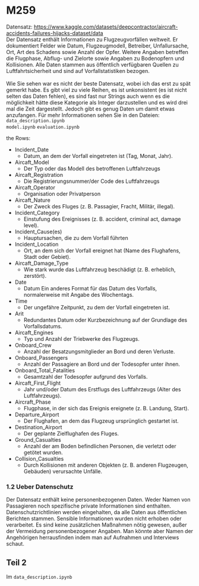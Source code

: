 # M259
Datensatz: https://www.kaggle.com/datasets/deepcontractor/aircraft-accidents-failures-hijacks-dataset/data <br>
Der Datensatz enthält Informationen zu Flugzeugvorfällen weltweit. Er dokumentiert Felder wie Datum, Flugzeugmodell, Betreiber, Unfallursache, Ort, Art des Schadens sowie Anzahl der Opfer. Weitere Angaben betreffen die Flugphase, Abflug- und Zielorte sowie Angaben zu Bodenopfern und Kollisionen.
Alle Daten stammen aus öffentlich verfügbaren Quellen zu Luftfahrtsicherheit und sind auf Vorfallstatistiken bezogen.
<br><br>
Wie Sie sehen war es nicht der beste Datensatz, wobei ich das erst zu spät gemerkt habe. Es gibt viel zu viele Reihen, es ist unkonsistent (es ist nicht selten das Daten fehlen), es sind fast nur Strings auch wenn es die möglichkeit hätte diese Kategorie als Integer darzustellen und es wird drei mal die Zeit dargestellt. Jedoch gibt es genug Daten um damit etwas anzufangen. 
Für mehr Informationen sehen Sie in den Dateien:<br>
```data_description.ipynb``` <br>
```model.ipynb```
```evaluation.ipynb```
<br>

the Rows:

- Incident_Date
  - Datum, an dem der Vorfall eingetreten ist (Tag, Monat, Jahr).
- Aircaft_Model
  - Der Typ oder das Modell des betroffenen Luftfahrzeugs
- Aircaft_Registration
  - Die Registrierungsnummer/der Code des Luftfahrzeugs
- Aircaft_Operator
  - Organisation oder Privatperson
- Aircaft_Nature
  - Der Zweck des Fluges (z. B. Passagier, Fracht, Militär, illegal).
- Incident_Category
  - Einstufung des Ereignisses (z. B. accident, criminal act, damage level).
- Incident_Cause(es)
  - Hauptursachen, die zu dem Vorfall führten 
- Incident_Location
  - Ort, an dem sich der Vorfall ereignet hat (Name des Flughafens, Stadt oder Gebiet).
- Aircaft_Damage_Type
  - Wie stark wurde das Luftfahrzeug beschädigt (z. B. erheblich, zerstört).
- Date
  - Datum Ein anderes Format für das Datum des Vorfalls, normalerweise mit Angabe des Wochentags.
- Time
  - Der ungefähre Zeitpunkt, zu dem der Vorfall eingetreten ist.
- Arit
  - Redundantes Datum oder Kurzbezeichnung auf der Grundlage des Vorfallsdatums.
- Aircaft_Engines
  - Typ und Anzahl der Triebwerke des Flugzeugs.
- Onboard_Crew
  - Anzahl der Besatzungsmitglieder an Bord und deren Verluste.
- Onboard_Passengers
  - Anzahl der Passagiere an Bord und der Todesopfer unter ihnen.
- Onboard_Total_Fatalities
  - Gesamtzahl der Todesopfer aufgrund des Vorfalls.
- Aircaft_First_Flight
  - Jahr und/oder Datum des Erstflugs des Luftfahrzeugs (Alter des Luftfahrzeugs).
- Aircraft_Phase
  - Flugphase, in der sich das Ereignis ereignete (z. B. Landung, Start).
- Departure_Airport
  - Der Flughafen, an dem das Flugzeug ursprünglich gestartet ist.
- Destination_Airport
  - Der geplante Zielflughafen des Fluges.
- Ground_Casualties
  - Anzahl der am Boden befindlichen Personen, die verletzt oder getötet wurden.
- Collision_Casualties
  - Durch Kollisionen mit anderen Objekten (z. B. anderen Flugzeugen, Gebäuden) verursachte Unfälle.

### 1.2 Ueber Datenschutz
Der Datensatz enthält keine personenbezogenen Daten. Weder Namen von Passagieren noch spezifische private Informationen sind enthalten.
Datenschutzrichtlinien werden eingehalten, da alle Daten aus öffentlichen Berichten stammen. Sensible Informationen wurden nicht erhoben oder verarbeitet.
Es sind keine zusätzlichen Maßnahmen nötig gewesen, außer der Vermeidung personenbezogener Angaben. Man könnte aber Namen der Angehörigen herrausfinden indem man auf Aufnahmen und Interviews schaut.

## Teil 2
Im ```data_description.ipynb```

